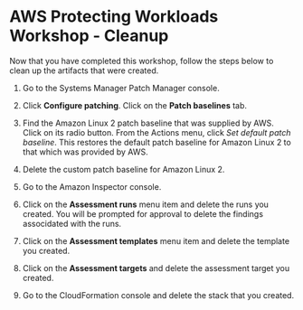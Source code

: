 # AWS Protecting Workloads Workshop - Cleanup

Now that you have completed this workshop, follow the steps below to clean up the artifacts that were created.

1.  Go to the Systems Manager Patch Manager console.

2.  Click **Configure patching**.  Click on the **Patch baselines** tab.

2.  Find the Amazon Linux 2 patch baseline that was supplied by AWS.  Click on its radio button.  From the Actions menu, click *Set default patch baseline*.  This restores the default patch baseline for Amazon Linux 2 to that which was provided by AWS.

3.  Delete the custom patch baseline for Amazon Linux 2.

4.  Go to the Amazon Inspector console.

5.  Click on the **Assessment runs** menu item and delete the runs you created.  You will be prompted for approval to delete the findings associdated with the runs.

6.  Click on the **Assessment templates** menu item and delete the template you created.

7.  Click on the **Assessment targets** and delete the assessment target you created.

8.  Go to the CloudFormation console and delete the stack that you created.
